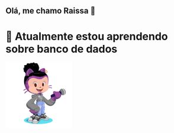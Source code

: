 ## Olá, me chamo Raissa 👋
# 🌱 Atualmente estou aprendendo sobre banco de dados

<!--
**raigz1/raigz1** is a ✨ _special_ ✨ repository because its `README.md` (this file) appears on your GitHub profile.

Here are some ideas to get you started:

- 🔭 I’m currently working on ...
- 🌱 I’m currently learning ...
- 👯 I’m looking to collaborate on ...
- 🤔 I’m looking for help with ...
- 💬 Ask me about ...
- 📫 How to reach me: ...
- 😄 Pronouns: ...
- ⚡ Fun fact: ...
-->
<img height="180em" width="" src="https://github.com/raigz1/raigz1/blob/main/octocat-1683285195464.png">
